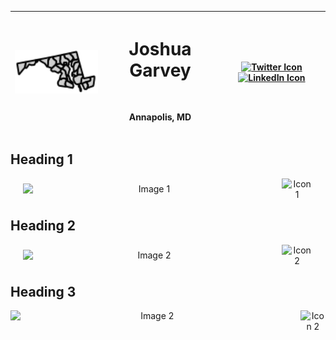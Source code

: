 <div align="center" width="full">

| **<img src="/images/md.svg" alt="Profile Image" width="200">** | <h1> Joshua Garvey</h1> <br> <p>Annapolis, MD</p> | [![Twitter Icon](https://img.shields.io/badge/-Twitter-1DA1F2?style=flat-square&logo=twitter&logoColor=white)](https://twitter.com/joshuagarvey) [![LinkedIn Icon](https://img.shields.io/badge/-LinkedIn-0077B5?style=flat-square&logo=linkedin&logoColor=white)](https://linkedin.com/in/joshuagarvey) |
| -------------------------------------------------------------- | ------------------------------------------------- | -------------------------------------------------------------------------------------------------------------------------------------------------------------------------------------------------------------------------------------------------------------------------------------------------------- |

</div>

## Heading 1

<div align="center">
  <div style="display: flex; align-items: center; justify-content: center; text-align: center;">
    <img src="https://i.imgur.com/Rt3bkK6.png" alt="Image 1" width="80%" style="margin-right: 10px;"> <!-- Adjust the width and margin as needed -->
    <img src="https://example.com/icon1.png" alt="Icon 1" width="50"> <!-- Adjust the width as needed -->
  </div>
</div>

## Heading 2

<div align="center">
  <div style="display: flex; align-items: center; justify-content: center; text-align: center;">
    <img src="https://i.imgur.com/Rt3bkK6.png" alt="Image 2" width="80%" style="margin-right: 10px;"> <!-- Adjust the width and margin as needed -->
    <img src="https://i.imgur.com/J6LeoUb.png" alt="Icon 2" width="50"> <!-- Adjust the width as needed -->
  </div>
</div>

## Heading 3

<div align="left">
  <div style="display: flex; align-items: left; justify-content: between; text-align: center;">
    <img src="https://i.imgur.com/Rt3bkK6.png" alt="Image 2" width="90%" style="margin-right: 10px;"> <!-- Adjust the width and margin as needed -->
    <img src="https://i.imgur.com/J6LeoUb.png" alt="Icon 2" width="8%"> <!-- Adjust the width as needed -->
  </div>
</div>
